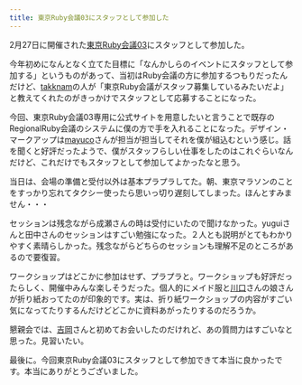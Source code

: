 ```yaml
---
title: 東京Ruby会議03にスタッフとして参加した
---
```

2月27日に開催された<a href='http://regional.rubykaigi.org/tokyo03' target='_blank'>東京Ruby会議03</a>にスタッフとして参加した。

今年初めになんとなく立てた目標に「なんかしらのイベントにスタッフとして参加する」というものがあって、当初はRuby会議の方に参加するつもりだったんだけど、<a href='http://d.hatena.ne.jp/takkan_m/' target='_blank'>takknam</a>の人が「東京Ruby会議がスタッフ募集しているみたいだよ」と教えてくれたのがきっかけでスタッフとして応募することになった。

今回、東京Ruby会議03専用に公式サイトを用意したいと言うことで既存のRegionalRuby会議のシステムに僕の方で手を入れることになった。デザイン・マークアップは<a href='http://cocooooooon.com/' target='_blank'>mayuco</a>さんが担当が担当してそれを僕が組込むという感じ。話を聞くと好評だったようで、僕がスタッフらしい仕事をしたのはこれぐらいなんだけど、これだけでもスタッフとして参加してよかったなと思う。

当日は、会場の準備と受付以外は基本プラプラしてた。朝、東京マラソンのことをすっかり忘れてタクシー使ったら思いっ切り遅刻してしまった。ほんとすみません・・・

セッションは残念ながら成瀬さんの時は受付にいたので聞けなかった。yuguiさんと田中さんのセッションはすごい勉強になった。２人とも説明がとてもわかりやすく素晴らしかった。残念ながらどちらのセッションも理解不足のところがあるので要復習。

ワークショップはどこかに参加はせず、プラプラと。ワークショップも好評だったらしく、開催中みんな楽しそうだった。個人的にメイド服と<a href="http://d.hatena.ne.jp/wayaguchi/20100301/1267373357" target='_blank'>川口</a>さんの娘さんが折り紙おってたのが印象的です。実は、折り紙ワークショップの内容がすごい気になってたりするんだけどどこかに資料あがったりするのだろうか。

懇親会では、<a href="http://d.hatena.ne.jp/hyoshiok/" target='_blank'>吉岡</a>さんと初めてお会いしたのだけれど、あの質問力はすごいなと思った。見習いたい。

最後に。今回東京Ruby会議03にスタッフとして参加できて本当に良かったです。本当にありがとうございました。
